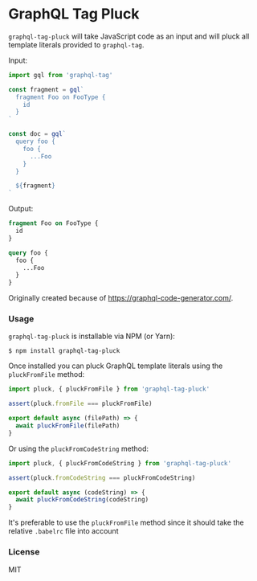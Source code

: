 # GraphQL Tag Pluck

`graphql-tag-pluck` will take JavaScript code as an input and will pluck all template literals provided to `graphql-tag`.

Input:

```js
import gql from 'graphql-tag'

const fragment = gql`
  fragment Foo on FooType {
    id
  }
`

const doc = gql`
  query foo {
    foo {
      ...Foo
    }
  }

  ${fragment}
`
```

Output:

```graphql
fragment Foo on FooType {
  id
}

query foo {
  foo {
    ...Foo
  }
}
```

Originally created because of https://graphql-code-generator.com/.

### Usage

`graphql-tag-pluck` is installable via NPM (or Yarn):

    $ npm install graphql-tag-pluck

Once installed you can pluck GraphQL template literals using the `pluckFromFile` method:

```js
import pluck, { pluckFromFile } from 'graphql-tag-pluck'

assert(pluck.fromFile === pluckFromFile)

export default async (filePath) => {
  await pluckFromFile(filePath)
}
```

Or using the `pluckFromCodeString` method:

```js
import pluck, { pluckFromCodeString } from 'graphql-tag-pluck'

assert(pluck.fromCodeString === pluckFromCodeString)

export default async (codeString) => {
  await pluckFromCodeString(codeString)
}
```

It's preferable to use the `pluckFromFile` method since it should take the relative `.babelrc` file into account

### License

MIT
